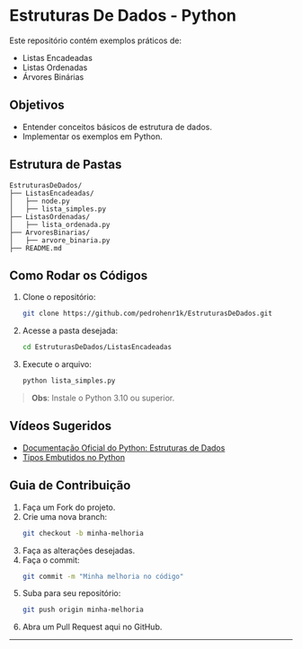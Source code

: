 # Estruturas De Dados - Python

Este repositório contém exemplos práticos de:

- Listas Encadeadas
- Listas Ordenadas
- Árvores Binárias

## Objetivos

- Entender conceitos básicos de estrutura de dados.
- Implementar os exemplos em Python.

## Estrutura de Pastas

```
EstruturasDeDados/
├── ListasEncadeadas/
│   ├── node.py
│   ├── lista_simples.py
├── ListasOrdenadas/
│   ├── lista_ordenada.py
├── ArvoresBinarias/
│   ├── arvore_binaria.py
├── README.md
```

## Como Rodar os Códigos

1. Clone o repositório:
   ```bash
   git clone https://github.com/pedrohenr1k/EstruturasDeDados.git
   ```
2. Acesse a pasta desejada:
   ```bash
   cd EstruturasDeDados/ListasEncadeadas
   ```
3. Execute o arquivo:
   ```bash
   python lista_simples.py
   ```

> **Obs**: Instale o Python 3.10 ou superior.

## Vídeos Sugeridos

- [Documentação Oficial do Python: Estruturas de Dados](https://docs.python.org/pt-br/3.13/tutorial/datastructures.html)
- [Tipos Embutidos no Python](https://docs.python.org/pt-br/3.13/library/stdtypes.html)

## Guia de Contribuição

1. Faça um Fork do projeto.
2. Crie uma nova branch:
   ```bash
   git checkout -b minha-melhoria
   ```
3. Faça as alterações desejadas.
4. Faça o commit:
   ```bash
   git commit -m "Minha melhoria no código"
   ```
5. Suba para seu repositório:
   ```bash
   git push origin minha-melhoria
   ```
6. Abra um Pull Request aqui no GitHub.

---
